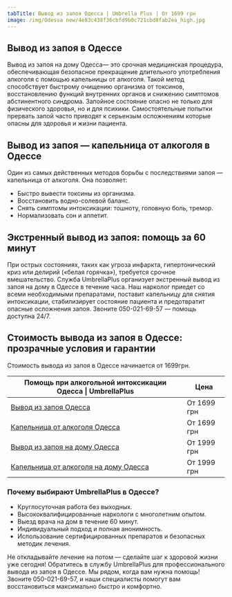```yaml
---
tabTitle: Вывод из запоя Одесса | Umbrella Plus | От 1699 грн
image: /img/Odessa new/4e83c438f36cbfd9b0c721cbd8fab2ea_high.jpg
---
```


## Вывод из запоя в Одессе

Вывод из запоя на дому Одесса— это срочная медицинская процедура, обеспечивающая безопасное прекращение длительного употребления алкоголя с помощью капельницы от алкоголя. Такой метод способствует быстрому очищению организма от токсинов, восстановлению функций внутренних органов и снижению симптомов абстинентного синдрома. Запойное состояние опасно не только для физического здоровья, но и для психики. Самостоятельные попытки прервать запой часто приводят к серьензым осложнениям которые опасны для здоровья и жизни пациента.

## Вывод из запоя — капельница от алкоголя в Одессе

Один из самых действенных методов борьбы с последствиями запоя — капельница от алкоголя. Она позволяет:

* Быстро вывести токсины из организма.
* Восстановить водно-солевой баланс.
* Снять симптомы интоксикации: тошноту, головную боль, тремор.
* Нормализовать сон и аппетит.

## Экстренный вывод из запоя: помощь за 60 минут

При острых состояниях, таких как угроза инфаркта, гипертонический криз или делирий («белая горячка»), требуется срочное вмешательство. Служба UmbrellaPlus организует экстренный вывод из запоя на дому в Одессе в течение часа. Наш нарколог приедет со всеми необходимыми препаратами, поставит капельницу для снятия интоксикации, стабилизирует состояние пациента и предотвратит опасные осложнения запоя. Звоните 050-021-69-57 — помощь доступна 24/7.

## Стоимость вывода из запоя в Одессе: прозрачные условия и гарантии

Стоимость вывода из запоя в Одессе начинается от 1699грн.

| Помощь при алкогольной интоксикации Одесса \| UmbrellaPlus                                                  | Цена        |
| ----------------------------------------------------------------------------------------------------------- | ----------- |
| [Вывод из запоя Одесса](https://umbrella-plus.com.ua/services/vivod-iz-zapoia-umbrellaplus/)                | От 1699 грн |
| [Капельница от алкоголя Одесса](https://umbrella-plus.com.ua/services/kapelnica-ot-alkogolia-umbrellaplus/) | От 1699 грн |
| [Вывод из запоя на дому Одесса](https://umbrella-plus.com.ua/vivod-iz-zapoya-na-domu-odessa/)               | От 1999 грн |
| [Капельница от алкоголя на дому Одесса](https://umbrella-plus.com.ua/kapelnitsya-ot-alc-na-domu-odessa/)    | От 1999 грн |

### Почему выбирают UmbrellaPlus в Одессе?

* Круглосуточная работа без выходных.
* Высококвалифицированные наркологи с многолетним опытом.
* Выезд врача на дом в течение 60 минут.
* Индивидуальный подход и полная анонимность.
* Использование сертифицированных препаратов и безопасных методик лечения.

Не откладывайте лечение на потом — сделайте шаг к здоровой жизни уже сегодня! Обратитесь в службу UmbrellaPlus для профессионального вывода из запоя в Одессе. Мы рядом, когда вам нужна помощь! Звоните 050-021-69-57, и наши специалисты помогут вам восстановиться максимально быстро и комфортно.
